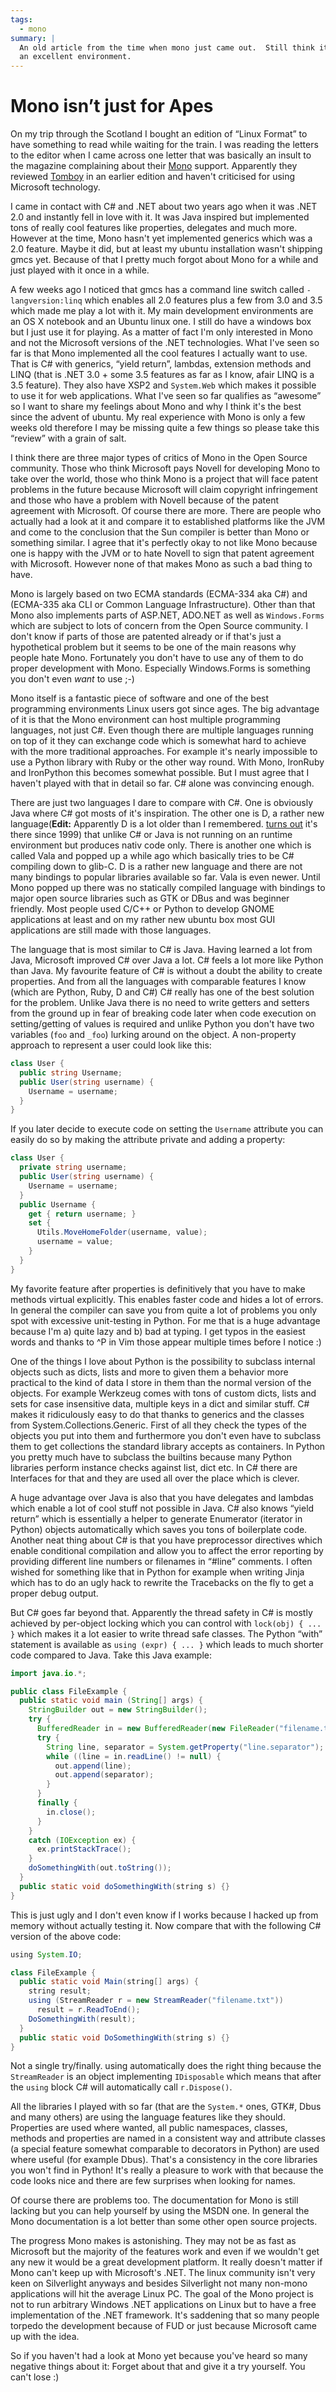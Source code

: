 ```yaml
---
tags:
  - mono
summary: |
  An old article from the time when mono just came out.  Still think it's
  an excellent environment.
---
```


# Mono isn’t just for Apes

On my trip through the Scotland I bought an edition of “Linux Format” to
have something to read while waiting for the train. I was reading the
letters to the editor when I came across one letter that was basically
an insult to the magazine complaining about their [Mono](http://www.mono-project.com/) support. Apparently they reviewed
[Tomboy](http://www.gnome.org/projects/tomboy/) in an earlier edition
and haven't criticised for using Microsoft technology.

I came in contact with C# and .NET about two years ago when it was .NET
2.0 and instantly fell in love with it. It was Java inspired but
implemented tons of really cool features like properties, delegates and
much more. However at the time, Mono hasn't yet implemented generics
which was a 2.0 feature. Maybe it did, but at least my ubuntu
installation wasn't shipping gmcs yet. Because of that I pretty much
forgot about Mono for a while and just played with it once in a while.

A few weeks ago I noticed that gmcs has a command line switch called
`-langversion:linq` which enables all 2.0 features plus a few from 3.0
and 3.5 which made me play a lot with it. My main development
environments are an OS X notebook and an Ubuntu linux one. I still do
have a windows box but I just use it for playing. As a matter of fact
I'm only interested in Mono and not the Microsoft versions of the .NET
technologies. What I've seen so far is that Mono implemented all the
cool features I actually want to use. That is C# with generics, “yield
return”, lambdas, extension methods and LINQ (that is .NET 3.0 + some
3.5 features as far as I know, afair LINQ is a 3.5 feature). They also
have XSP2 and `System.Web` which makes it possible to use it for web
applications. What I've seen so far qualifies as “awesome” so I want to
share my feelings about Mono and why I think it's the best since the
advent of ubuntu. My real experience with Mono is only a few weeks old
therefore I may be missing quite a few things so please take this
“review” with a grain of salt.

I think there are three major types of critics of Mono in the Open
Source community. Those who think Microsoft pays Novell for developing
Mono to take over the world, those who think Mono is a project that will
face patent problems in the future because Microsoft will claim
copyright infringement and those who have a problem with Novell because
of the patent agreement with Microsoft. Of course there are more. There
are people who actually had a look at it and compare it to established
platforms like the JVM and come to the conclusion that the Sun compiler
is better than Mono or something similar. I agree that it's perfectly
okay to not like Mono because one is happy with the JVM or to hate
Novell to sign that patent agreement with Microsoft. However none of
that makes Mono as such a bad thing to have.

Mono is largely based on two ECMA standards (ECMA-334 aka C#) and
(ECMA-335 aka CLI or Common Language Infrastructure). Other than that
Mono also implements parts of ASP.NET, ADO.NET as well as
`Windows.Forms` which are subject to lots of concern from the Open
Source community. I don't know if parts of those are patented already or
if that's just a hypothetical problem but it seems to be one of the main
reasons why people hate Mono. Fortunately you don't have to use any of
them to do proper development with Mono. Especially Windows.Forms is
something you don't even *want* to use ;-)

Mono itself is a fantastic piece of software and one of the best
programming environments Linux users got since ages. The big advantage
of it is that the Mono environment can host multiple programming
languages, not just C#. Even though there are multiple languages running
on top of it they can exchange code which is somewhat hard to achieve
with the more traditional approaches. For example it's nearly impossible
to use a Python library with Ruby or the other way round. With Mono,
IronRuby and IronPython this becomes somewhat possible. But I must agree
that I haven't played with that in detail so far. C# alone was
convincing enough.

There are just two languages I dare to compare with C#. One is obviously
Java where C# got mosts of it's inspiration. The other one is D, a
rather new language(**Edit:** Apparently D is a lot older than I
remembered. [turns out](http://www.reddit.com/r/programming/comments/6wewu/mono_isnt_just_for_apes/c051x69)
it's there since 1999) that unlike C# or Java is not running on an
runtime environment but produces nativ code only. There is another one
which is called Vala and popped up a while ago which basically tries to
be C# compiling down to glib-C. D is a rather new language and there are
not many bindings to popular libraries available so far. Vala is even
newer. Until Mono popped up there was no statically compiled language
with bindings to major open source libraries such as GTK or DBus and was
beginner friendly. Most people used C/C++ or Python to develop GNOME
applications at least and on my rather new ubuntu box most GUI
applications are still made with those languages.

The language that is most similar to C# is Java. Having learned a lot
from Java, Microsoft improved C# over Java a lot. C# feels a lot more
like Python than Java. My favourite feature of C# is without a doubt the
ability to create properties. And from all the languages with comparable
features I know (which are Python, Ruby, D and C#) C# really has one of
the best solution for the problem. Unlike Java there is no need to write
getters and setters from the ground up in fear of breaking code later
when code execution on setting/getting of values is required and unlike
Python you don't have two variables (`foo` and `_foo`) lurking around on
the object. A non-property approach to represent a user could look like
this:

```csharp
class User {
  public string Username;
  public User(string username) {
    Username = username;
  }
}
```

If you later decide to execute code on setting the `Username` attribute
you can easily do so by making the attribute private and adding a
property:

```csharp
class User {
  private string username;
  public User(string username) {
    Username = username;
  }
  public Username {
    get { return username; }
    set {
      Utils.MoveHomeFolder(username, value);
      username = value;
    }
  }
}
```

My favorite feature after properties is definitively that you have to
make methods virtual explicitly. This enables faster code and hides a
lot of errors. In general the compiler can save you from quite a lot of
problems you only spot with excessive unit-testing in Python. For me
that is a huge advantage because I'm a) quite lazy and b) bad at typing.
I get typos in the easiest words and thanks to ^P in Vim those appear
multiple times before I notice :)

One of the things I love about Python is the possibility to subclass
internal objects such as dicts, lists and more to given them a behavior
more practical to the kind of data I store in them than the normal
version of the objects. For example Werkzeug comes with tons of custom
dicts, lists and sets for case insensitive data, multiple keys in a dict
and similar stuff. C# makes it ridiculously easy to do that thanks to
generics and the classes from System.Collections.Generic. First of all
they check the types of the objects you put into them and furthermore
you don't even have to subclass them to get collections the standard
library accepts as containers. In Python you pretty much have to
subclass the builtins because many Python libraries perform instance
checks against list, dict etc. In C# there are Interfaces for that and
they are used all over the place which is clever.

A huge advantage over Java is also that you have delegates and lambdas
which enable a lot of cool stuff not possible in Java. C# also knows
“yield return” which is essentially a helper to generate Enumerator
(iterator in Python) objects automatically which saves you tons of
boilerplate code. Another neat thing about C# is that you have
preprocessor directives which enable conditional compilation and allow
you to affect the error reporting by providing different line numbers or
filenames in “#line” comments. I often wished for something like that in
Python for example when writing Jinja which has to do an ugly hack to
rewrite the Tracebacks on the fly to get a proper debug output.

But C# goes far beyond that. Apparently the thread safety in C# is
mostly achieved by per-object locking which you can control with
`lock(obj) { ... }` which makes it a lot easier to write thread safe
classes. The Python “with” statement is available as `using (expr) { ...
}` which leads to much shorter code compared to Java. Take this Java
example:

```java
import java.io.*;

public class FileExample {
  public static void main (String[] args) {
    StringBuilder out = new StringBuilder();
    try {
      BufferedReader in = new BufferedReader(new FileReader("filename.txt"));
      try {
        String line, separator = System.getProperty("line.separator");
        while ((line = in.readLine() != null) {
          out.append(line);
          out.append(separator);
        }
      }
      finally {
        in.close();
      }
    }
    catch (IOException ex) {
      ex.printStackTrace();
    }
    doSomethingWith(out.toString());
  }
  public static void doSomethingWith(string s) {}
}
```

This is just ugly and I don't even know if I works because I hacked up
from memory without actually testing it. Now compare that with the
following C# version of the above code:

```java
using System.IO;

class FileExample {
  public static void Main(string[] args) {
    string result;
    using (StreamReader r = new StreamReader("filename.txt"))
      result = r.ReadToEnd();
    DoSomethingWith(result);
  }
  public static void DoSomethingWith(string s) {}
}
```

Not a single try/finally. using automatically does the right thing
because the `StreamReader` is an object implementing `IDisposable` which
means that after the `using` block C# will automatically call
`r.Dispose()`.

All the libraries I played with so far (that are the `System.*` ones,
GTK#, Dbus and many others) are using the language features like they
should. Properties are used where wanted, all public namespaces,
classes, methods and properties are named in a consistent way and
attribute classes (a special feature somewhat comparable to decorators
in Python) are used where useful (for example Dbus). That's a
consistency in the core libraries you won't find in Python! It's really
a pleasure to work with that because the code looks nice and there are
few surprises when looking for names.

Of course there are problems too. The documentation for Mono is still
lacking but you can help yourself by using the MSDN one. In general the
Mono documentation is a lot better than some other open source projects.

The progress Mono makes is astonishing. They may not be as fast as
Microsoft but the majority of the features work and even if we wouldn't
get any new it would be a great development platform. It really doesn't
matter if Mono can't keep up with Microsoft's .NET. The linux community
isn't very keen on Silverlight anyways and besides Silverlight not many
non-mono applications will hit the average Linux PC. The goal of the
Mono project is not to run arbitrary Windows .NET applications on Linux
but to have a free implementation of the .NET framework. It's saddening
that so many people torpedo the development because of FUD or just
because Microsoft came up with the idea.

So if you haven't had a look at Mono yet because you've heard so many
negative things about it: Forget about that and give it a try yourself.
You can't lose :)
